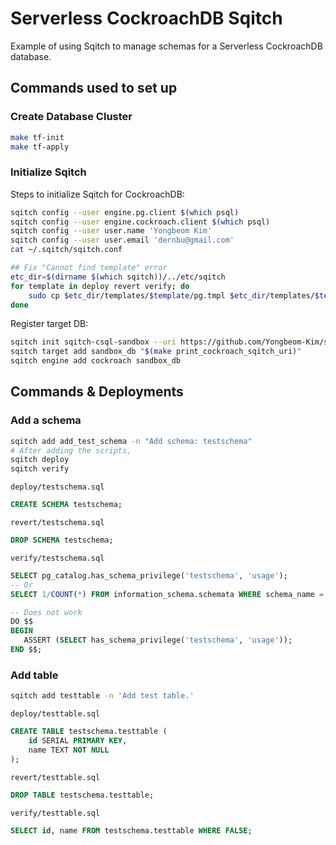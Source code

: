 # Serverless CockroachDB Sqitch

Example of using Sqitch to manage schemas for a Serverless CockroachDB database.


## Commands used to set up

### Create Database Cluster
```bash
make tf-init
make tf-apply
```

### Initialize Sqitch

Steps to initialize Sqitch for CockroachDB:
```bash
sqitch config --user engine.pg.client $(which psql)
sqitch config --user engine.cockroach.client $(which psql)
sqitch config --user user.name 'Yongbeom Kim'
sqitch config --user user.email 'dernbu@gmail.com'
cat ~/.sqitch/sqitch.conf

## Fix "Cannot find template" error
etc_dir=$(dirname $(which sqitch))/../etc/sqitch
for template in deploy revert verify; do
    sudo cp $etc_dir/templates/$template/pg.tmpl $etc_dir/templates/$template/cockroach.tmpl
done
```

Register target DB:
```bash
sqitch init sqitch-csql-sandbox --uri https://github.com/Yongbeom-Kim/sandbox/cockroach/serverless-cockroachdb-sqitch --engine cockroach
sqitch target add sandbox_db "$(make print_cockroach_sqitch_uri)"
sqitch engine add cockroach sandbox_db
```

## Commands & Deployments
### Add a schema
```bash
sqitch add add_test_schema -n "Add schema: testschema"
# After adding the scripts,
sqitch deploy
sqitch verify
```

`deploy/testschema.sql`
```sql
CREATE SCHEMA testschema;
```
`revert/testschema.sql`
```sql
DROP SCHEMA testschema;
```
`verify/testschema.sql`
```sql
SELECT pg_catalog.has_schema_privilege('testschema', 'usage');
-- Or
SELECT 1/COUNT(*) FROM information_schema.schemata WHERE schema_name = 'testschema';

-- Does not work
DO $$
BEGIN
   ASSERT (SELECT has_schema_privilege('testschema', 'usage'));
END $$;
```



### Add table
```bash
sqitch add testtable -n 'Add test table.'
```

`deploy/testtable.sql`
```sql
CREATE TABLE testschema.testtable (
    id SERIAL PRIMARY KEY,
    name TEXT NOT NULL
);
```

`revert/testtable.sql`
```sql
DROP TABLE testschema.testtable;
```

`verify/testtable.sql`
```sql
SELECT id, name FROM testschema.testtable WHERE FALSE;
```
